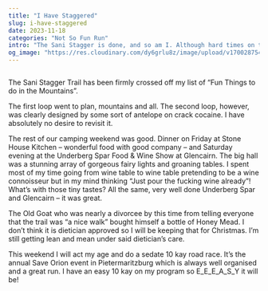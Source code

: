 ```yaml
---
title: "I Have Staggered"
slug: i-have-staggered
date: 2023-11-18
categories: "Not So Fun Run"
intro: "The Sani Stagger is done, and so am I. Although hard times on the mountain also meant good times on the weekend. And the Old Goat toys with death."
og_image: "https://res.cloudinary.com/dy6grlu8z/image/upload/v1700287549/iegnbon1ybcce6ykvrja.jpg"
---
```


<img src="https://res.cloudinary.com/dy6grlu8z/image/upload/v1700287544/h1ndakma67olbjz844j7.jpg" alt="">

The Sani Stagger Trail has been firmly crossed off my list of “Fun Things to do in the Mountains”.

The first loop went to plan, mountains and all. The second loop, however, was clearly designed by some sort of antelope on crack cocaine. I have absolutely no desire to revisit it.

The rest of our camping weekend was good. Dinner on Friday at Stone House Kitchen – wonderful food with good company – and Saturday evening at the Underberg Spar Food & Wine Show at Glencairn. The big hall was a stunning array of gorgeous fairy lights and groaning tables. I spent most of my time going from wine table to wine table pretending to be a wine connoisseur but in my mind thinking “Just pour the fucking wine already”! What’s with those tiny tastes? All the same, very well done Underberg Spar and Glencairn – it was great.

The Old Goat who was nearly a divorcee by this time from telling everyone that the trail was “a nice walk” bought himself a bottle of Honey Mead. I don’t think it is dietician approved so I will be keeping that for Christmas. I’m still getting lean and mean under said dietician’s care.

This weekend I will act my age and do a sedate 10 kay road race. It’s the annual Save Orion event in Pietermaritzburg which is always well organised and a great run. I have an easy 10 kay on my program so E_E_E_A_S_Y it will be!
